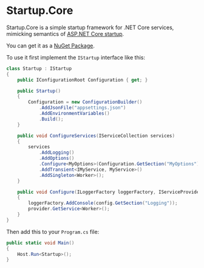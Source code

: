 # Startup.Core

Startup.Core is a simple startup framework for .NET Core services, mimicking semantics of [ASP.NET Core startup](https://docs.microsoft.com/en-us/aspnet/core/fundamentals/startup).

You can get it as a [NuGet Package](https://www.nuget.org/packages/Startup.Core/).

To use it first implement the `IStartup` interface like this:

```csharp
class Startup : IStartup
{
    public IConfigurationRoot Configuration { get; }

    public Startup()
    {
        Configuration = new ConfigurationBuilder()
            .AddJsonFile("appsettings.json")
            .AddEnvironmentVariables()
            .Build();
    }

    public void ConfigureServices(IServiceCollection services)
    {
        services
            .AddLogging()
            .AddOptions()
            .Configure<MyOptions>(Configuration.GetSection("MyOptions"))
            .AddTransient<IMyService, MyService>()
            .AddSingleton<Worker>();
    }

    public void Configure(ILoggerFactory loggerFactory, IServiceProvider provider)
    {
        loggerFactory.AddConsole(config.GetSection("Logging"));
        provider.GetService<Worker>();
    }
}
```

Then add this to your `Program.cs` file:

```csharp
public static void Main()
{
    Host.Run<Startup>();
}
```
